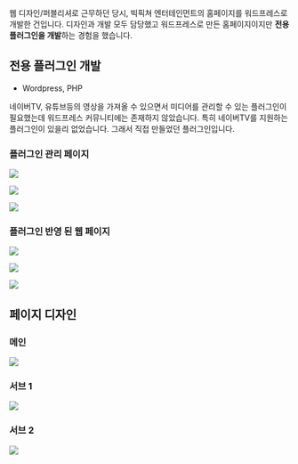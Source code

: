 웹 디자인/퍼블리셔로 근무하던 당시, 빅픽쳐 엔터테인먼트의 홈페이지를 워드프레스로 개발한 건입니다. 디자인과 개발 모두 담당했고 워드프레스로 만든 홈페이지이지만 **전용 플러그인을 개발**하는 경험을 했습니다.

## 전용 플러그인 개발  

- Wordpress, PHP

네이버TV, 유튜브등의 영상을 가져올 수 있으면서 미디어를 관리할 수 있는 플러그인이 필요했는데 워드프레스 커뮤니티에는 존재하지 않았습니다. 특히 네이버TV를 지원하는 플러그인이 있을리 없었습니다. 그래서 직접 만들었던 플러그인입니다.

### 플러그인 관리 페이지

![](https://johnyworld2019.s3.ap-northeast-2.amazonaws.com/static/media/bevl-03.762afde7.jpg)

![](https://johnyworld2019.s3.ap-northeast-2.amazonaws.com/static/media/bevl-01.3b64d1d4.jpg)

![](https://johnyworld2019.s3.ap-northeast-2.amazonaws.com/static/media/bevl-02.6d2df708.jpg)

### 플러그인 반영 된 웹 페이지  

![](https://johnyworld2019.s3.ap-northeast-2.amazonaws.com/static/media/bevl-00.1764385f.jpg)

![](https://johnyworld2019.s3.ap-northeast-2.amazonaws.com/static/media/bevl-05.183f09de.jpg)

![](https://johnyworld2019.s3.ap-northeast-2.amazonaws.com/static/media/bevl-04.8588565e.jpg)

## 페이지 디자인

### 메인  

![](https://johnyworld2019.s3.ap-northeast-2.amazonaws.com/static/media/bigpic-design.410eb918.jpg)

### 서브 1  

![](https://johnyworld2019.s3.ap-northeast-2.amazonaws.com/static/media/bigpic-sub-02.ecba099b.jpg)

### 서브 2

![](https://johnyworld2019.s3.ap-northeast-2.amazonaws.com/static/media/bigpic-sub-01.99206417.jpg)